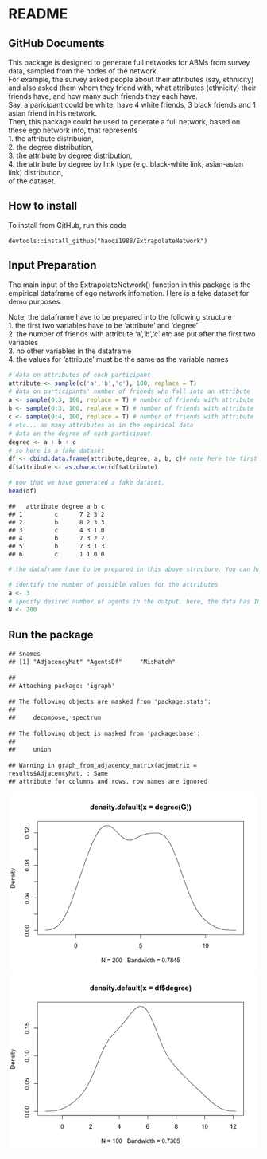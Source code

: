 README
================

## GitHub Documents

This package is designed to generate full networks for ABMs from survey
data, sampled from the nodes of the network.  
For example, the survey asked people about their attributes (say,
ethnicity) and also asked them whom they friend with, what attributes
(ethnicity) their friends have, and how many such friends they each
have.  
Say, a paricipant could be white, have 4 white friends, 3 black friends
and 1 asian friend in his network.  
Then, this package could be used to generate a full network, based on
these ego network info, that represents  
1\. the attribute distribuion,  
2\. the degree distribution,  
3\. the attribute by degree distribution,  
4\. the attribute by degree by link type (e.g. black-white link,
asian-asian link) distribution,  
of the dataset.

## How to install

To install from GitHub, run this code

    devtools::install_github("haoqi1988/ExtrapolateNetwork")

## Input Preparation

The main input of the ExtrapolateNetwork() function in this package is
the empirical dataframe of ego network infomation. Here is a fake
dataset for demo purposes.

Note, the dataframe have to be prepared into the following structure  
1\. the first two variables have to be ‘attribute’ and ‘degree’  
2\. the number of friends with attribute ‘a’,‘b’,‘c’ etc are put after
the first two variables  
3\. no other variables in the dataframe  
4\. the values for ‘attribute’ must be the same as the variable names

``` r
# data on attributes of each participant
attribute <- sample(c('a','b','c'), 100, replace = T) 
# data on participants' number of friends who fall into an attribute
a <- sample(0:3, 100, replace = T) # number of friends with attribute 'a'
b <- sample(0:3, 100, replace = T) # number of friends with attribute 'b'
c <- sample(0:4, 100, replace = T) # number of friends with attribute 'c'
# etc... as many attributes as in the empirical data
# data on the degree of each participant
degree <- a + b + c
# so here is a fake dataset
df <- cbind.data.frame(attribute,degree, a, b, c)# note here the first two variables have to be attribute, degree
df$attribute <- as.character(df$attribute)
```

``` r
# now that we have generated a fake dataset,
head(df)
```

    ##   attribute degree a b c
    ## 1         c      7 2 3 2
    ## 2         b      8 2 3 3
    ## 3         c      4 3 1 0
    ## 4         b      7 3 2 2
    ## 5         b      7 3 1 3
    ## 6         c      1 1 0 0

``` r
# the dataframe have to be prepared in this above structure. You can have more attributes, under other names as long as they are consistent
```

``` r
# identify the number of possible values for the attributes
a <- 3
# specify desired number of agents in the output. here, the data has 100 participants, i want to build a network with 200 nodes for my agent-based model,
N <- 200
```

## Run the package

    ## $names
    ## [1] "AdjacencyMat" "AgentsDf"     "MisMatch"

    ## 
    ## Attaching package: 'igraph'

    ## The following objects are masked from 'package:stats':
    ## 
    ##     decompose, spectrum

    ## The following object is masked from 'package:base':
    ## 
    ##     union

    ## Warning in graph_from_adjacency_matrix(adjmatrix = results$AdjacencyMat, : Same
    ## attribute for columns and rows, row names are ignored

![](Untitled_files/figure-gfm/pressure-1.png)<!-- -->![](Untitled_files/figure-gfm/pressure-2.png)<!-- -->
